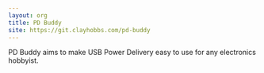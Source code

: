 ```yaml
---
layout: org
title: PD Buddy
site: https://git.clayhobbs.com/pd-buddy
---
```

PD Buddy aims to make USB Power Delivery easy to use for any electronics
hobbyist.
